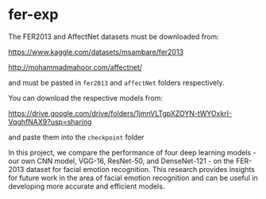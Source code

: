 # fer-exp

The FER2013 and AffectNet datasets must be downloaded from:

https://www.kaggle.com/datasets/msambare/fer2013 

http://mohammadmahoor.com/affectnet/

and must be pasted in `fer2013` and `affectNet` folders respectively.


You can download the respective models from:

https://drive.google.com/drive/folders/1jmnVLTgpXZOYN-tWYOxkrI-VqghfNAX9?usp=sharing

and paste them into the `checkpoint` folder

In this project, we compare the performance of four deep learning models - our own CNN model, VGG-16, ResNet-50, and DenseNet-121 - on the FER-2013 dataset for facial emotion recognition. This research provides insights for future work in the area of facial emotion recognition and can be useful in developing more accurate and efficient models.
